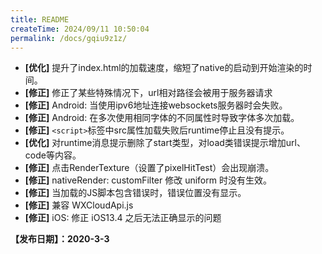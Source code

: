 ```yaml
---
title: README
createTime: 2024/09/11 10:50:04
permalink: /docs/gqiu9z1z/
---
```

- **[优化]** 提升了index.html的加载速度，缩短了native的启动到开始渲染的时间。
- **[修正]** 修正了某些特殊情况下，url相对路径会被用于服务器请求
- **[修正]** Android: 当使用ipv6地址连接websockets服务器时会失败。
- **[修正]** Android: 在多次使用相同字体的不同属性时导致字体多次加载。
- **[修正]** `<script>`标签中src属性加载失败后runtime停止且没有提示。
- **[优化]** 对runtime消息提示删除了start类型，对load类错误提示增加url、code等内容。
- **[修正]** 点击RenderTexture（设置了pixelHitTest）会出现崩溃。
- **[修正]** nativeRender: customFilter 修改 uniform 时没有生效。
- **[修正]** 当加载的JS脚本包含错误时，错误位置没有显示。
- **[修正]** 兼容 WXCloudApi.js
- **[修正]** iOS: 修正 iOS13.4 之后无法正确显示的问题

**【发布日期】：2020-3-3**
